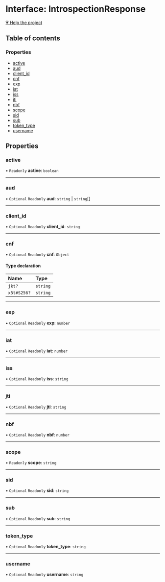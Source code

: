 # Interface: IntrospectionResponse

[💗 Help the project](https://github.com/sponsors/panva)

## Table of contents

### Properties

- [active](IntrospectionResponse.md#active)
- [aud](IntrospectionResponse.md#aud)
- [client\_id](IntrospectionResponse.md#client_id)
- [cnf](IntrospectionResponse.md#cnf)
- [exp](IntrospectionResponse.md#exp)
- [iat](IntrospectionResponse.md#iat)
- [iss](IntrospectionResponse.md#iss)
- [jti](IntrospectionResponse.md#jti)
- [nbf](IntrospectionResponse.md#nbf)
- [scope](IntrospectionResponse.md#scope)
- [sid](IntrospectionResponse.md#sid)
- [sub](IntrospectionResponse.md#sub)
- [token\_type](IntrospectionResponse.md#token_type)
- [username](IntrospectionResponse.md#username)

## Properties

### active

• `Readonly` **active**: `boolean`

___

### aud

• `Optional` `Readonly` **aud**: `string` \| `string`[]

___

### client\_id

• `Optional` `Readonly` **client\_id**: `string`

___

### cnf

• `Optional` `Readonly` **cnf**: `Object`

#### Type declaration

| Name | Type |
| :------ | :------ |
| `jkt?` | `string` |
| `x5t#S256?` | `string` |

___

### exp

• `Optional` `Readonly` **exp**: `number`

___

### iat

• `Optional` `Readonly` **iat**: `number`

___

### iss

• `Optional` `Readonly` **iss**: `string`

___

### jti

• `Optional` `Readonly` **jti**: `string`

___

### nbf

• `Optional` `Readonly` **nbf**: `number`

___

### scope

• `Readonly` **scope**: `string`

___

### sid

• `Optional` `Readonly` **sid**: `string`

___

### sub

• `Optional` `Readonly` **sub**: `string`

___

### token\_type

• `Optional` `Readonly` **token\_type**: `string`

___

### username

• `Optional` `Readonly` **username**: `string`
